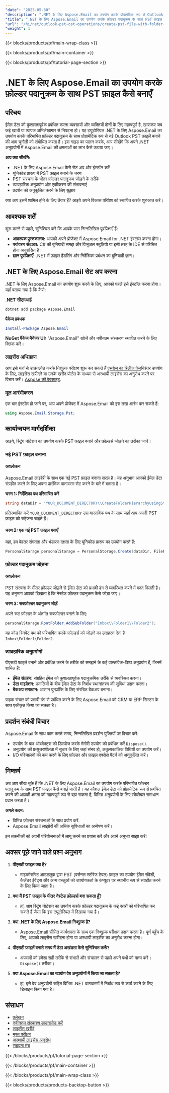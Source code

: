 ```yaml
---
"date": "2025-05-30"
"description": ".NET के लिए Aspose.Email का उपयोग करके प्रोग्रामेटिक रूप से Outlook PST फ़ाइलें बनाना और प्रबंधित करना सीखें। यह मार्गदर्शिका सेटअप, फ़ोल्डर पदानुक्रम निर्माण और सर्वोत्तम अभ्यासों को कवर करती है।"
"title": ".NET के लिए Aspose.Email का उपयोग करके फ़ोल्डर पदानुक्रम के साथ PST फ़ाइल कैसे बनाएँ"
"url": "/hi/net/outlook-pst-ost-operations/create-pst-file-with-folder-hierarchy-using-aspose-email-net/"
"weight": 1
---
```


{{< blocks/products/pf/main-wrap-class >}}

{{< blocks/products/pf/main-container >}}

{{< blocks/products/pf/tutorial-page-section >}}
# .NET के लिए Aspose.Email का उपयोग करके फ़ोल्डर पदानुक्रम के साथ PST फ़ाइल कैसे बनाएँ

## परिचय

ईमेल डेटा को कुशलतापूर्वक प्रबंधित करना व्यवसायों और व्यक्तियों दोनों के लिए महत्वपूर्ण है, खासकर जब कई खातों या व्यापक अभिलेखागार से निपटना हो। यह ट्यूटोरियल .NET के लिए Aspose.Email का उपयोग करके परिभाषित फ़ोल्डर पदानुक्रम के साथ प्रोग्रामेटिक रूप से नई Outlook PST फ़ाइलें बनाने की आम चुनौती को संबोधित करता है। इस गाइड का पालन करके, आप सीखेंगे कि अपने .NET अनुप्रयोगों में Aspose.Email की क्षमताओं का लाभ कैसे उठाया जाए।

**आप क्या सीखेंगे:**
- .NET के लिए Aspose.Email कैसे सेट अप और इंस्टॉल करें
- यूनिकोड प्रारूप में PST फ़ाइल बनाने के चरण
- PST संरचना के भीतर फ़ोल्डर पदानुक्रम जोड़ने के तरीके
- व्यावहारिक अनुप्रयोग और एकीकरण की संभावनाएं
- प्रदर्शन को अनुकूलित करने के लिए सुझाव

क्या आप इसमें शामिल होने के लिए तैयार हैं? आइये अपने विकास परिवेश को स्थापित करके शुरुआत करें।

## आवश्यक शर्तें

शुरू करने से पहले, सुनिश्चित करें कि आपके पास निम्नलिखित पूर्वापेक्षाएँ हैं:

- **आवश्यक पुस्तकालय:** आपको अपने प्रोजेक्ट में Aspose.Email for .NET इंस्टॉल करना होगा।
- **पर्यावरण सेटअप:** C# की बुनियादी समझ और विजुअल स्टूडियो या इसी तरह के IDE से परिचित होना अनुशंसित है।
- **ज्ञान पूर्वापेक्षाएँ:** .NET में फ़ाइल हैंडलिंग और निर्देशिका प्रबंधन का बुनियादी ज्ञान।

## .NET के लिए Aspose.Email सेट अप करना

.NET के लिए Aspose.Email का उपयोग शुरू करने के लिए, आपको पहले इसे इंस्टॉल करना होगा। यहाँ बताया गया है कि कैसे:

**.NET सीएलआई**
```bash
dotnet add package Aspose.Email
```

**पैकेज प्रबंधक**
```powershell
Install-Package Aspose.Email
```

**NuGet पैकेज मैनेजर UI:** "Aspose.Email" खोजें और नवीनतम संस्करण स्थापित करने के लिए क्लिक करें।

### लाइसेंस अधिग्रहण

आप इसे यहां से डाउनलोड करके निशुल्क परीक्षण शुरू कर सकते हैं [एस्पोज का रिलीज़ पेज](https://releases.aspose.com/email/net/)निरंतर उपयोग के लिए, लाइसेंस खरीदने या उनके खरीद पोर्टल के माध्यम से अस्थायी लाइसेंस का अनुरोध करने पर विचार करें। [Aspose की वेबसाइट](https://purchase.aspose.com/buy).

### मूल आरंभीकरण

एक बार इंस्टॉल हो जाने पर, आप अपने प्रोजेक्ट में Aspose.Email को इस तरह आरंभ कर सकते हैं:

```csharp
using Aspose.Email.Storage.Pst;
```

## कार्यान्वयन मार्गदर्शिका

आइये, स्ट्रिंग नोटेशन का उपयोग करके PST फ़ाइल बनाने और फ़ोल्डर्स जोड़ने का तरीका जानें।

### नई PST फ़ाइल बनाना

#### अवलोकन

Aspose.Email लाइब्रेरी के साथ एक नई PST फ़ाइल बनाना सरल है। यह अनुभाग आपको ईमेल डेटा संग्रहीत करने के लिए अपना प्रारंभिक वातावरण सेट करने के बारे में बताता है।

**चरण 1: निर्देशिका पथ परिभाषित करें**

```csharp
string dataDir = "YOUR_DOCUMENT_DIRECTORY\\CreateFolderHierarchyUsingStringNotation.pst";
```

प्रतिस्थापित करें `YOUR_DOCUMENT_DIRECTORY` उस वास्तविक पथ के साथ जहाँ आप अपनी PST फ़ाइल को सहेजना चाहते हैं।

#### चरण 2: एक नई PST फ़ाइल बनाएँ

यहां, हम बेहतर संगतता और भंडारण दक्षता के लिए यूनिकोड प्रारूप का उपयोग करते हैं:

```csharp
PersonalStorage personalStorage = PersonalStorage.Create(dataDir, FileFormatVersion.Unicode);
```

### फ़ोल्डर पदानुक्रम जोड़ना

#### अवलोकन

PST संरचना के भीतर फ़ोल्डर जोड़ने से ईमेल डेटा को प्रभावी ढंग से व्यवस्थित करने में मदद मिलती है। यह अनुभाग आपको दिखाता है कि नेस्टेड फ़ोल्डर पदानुक्रम कैसे जोड़ा जाए।

**चरण 3: सबफ़ोल्डर पदानुक्रम जोड़ें**

अपने रूट फ़ोल्डर के अंतर्गत सबफ़ोल्डर बनाने के लिए:

```csharp
personalStorage.RootFolder.AddSubFolder("Inbox\\Folder1\\Folder2");
```

यह कोड स्निपेट पथ को परिभाषित करके फ़ोल्डर्स को जोड़ने का उदाहरण देता है `Inbox\Folder1\Folder2`.

### व्यावहारिक अनुप्रयोगों

पीएसटी फाइलें बनाने और प्रबंधित करने के तरीके को समझने के कई वास्तविक-विश्व अनुप्रयोग हैं, जिनमें शामिल हैं:
- **ईमेल संग्रहण:** संग्रहित ईमेल को कुशलतापूर्वक पदानुक्रमिक तरीके से व्यवस्थित करना।
- **डेटा माइग्रेशन:** प्रणालियों के बीच ईमेल डेटा के निर्बाध स्थानांतरण की सुविधा प्रदान करना।
- **बैकअप समाधान:** आसान पुनर्प्राप्ति के लिए संरचित बैकअप बनाना।

ग्राहक संचार को प्रभावी ढंग से प्रबंधित करने के लिए Aspose.Email को CRM या ERP सिस्टम के साथ एकीकृत किया जा सकता है।

## प्रदर्शन संबंधी विचार

Aspose.Email के साथ काम करते समय, निम्नलिखित प्रदर्शन युक्तियों पर विचार करें:
- उपयोग के बाद ऑब्जेक्ट्स को डिस्पोज करके मेमोरी उपयोग को प्रबंधित करें `Dispose()`.
- अनुप्रयोग की प्रत्युत्तरशीलता में सुधार के लिए जहां संभव हो, अतुल्यकालिक विधियों का उपयोग करें।
- I/O परिचालनों को कम करने के लिए फ़ोल्डर और फ़ाइल एक्सेस पैटर्न को अनुकूलित करें।

## निष्कर्ष

अब आप सीख चुके हैं कि .NET के लिए Aspose.Email का उपयोग करके परिभाषित फ़ोल्डर पदानुक्रम के साथ PST फ़ाइल कैसे बनाई जाती है। यह कौशल ईमेल डेटा को प्रोग्रामेटिक रूप से प्रबंधित करने की आपकी क्षमता को महत्वपूर्ण रूप से बढ़ा सकता है, विभिन्न अनुप्रयोगों के लिए स्केलेबल समाधान प्रदान करता है।

**अगले कदम:**
- विभिन्न फ़ोल्डर संरचनाओं के साथ प्रयोग करें.
- Aspose.Email लाइब्रेरी की अधिक सुविधाओं का अन्वेषण करें।

इन तकनीकों को अपनी परियोजनाओं में लागू करने का प्रयास करें और अपने अनुभव साझा करें!

## अक्सर पूछे जाने वाले प्रश्न अनुभाग

1. **पीएसटी फ़ाइल क्या है?**
   - माइक्रोसॉफ्ट आउटलुक द्वारा PST (पर्सनल स्टोरेज टेबल) फ़ाइल का उपयोग ईमेल संदेशों, कैलेंडर ईवेंट्स और अन्य वस्तुओं को उपयोगकर्ता के कंप्यूटर पर स्थानीय रूप से संग्रहीत करने के लिए किया जाता है।

2. **क्या मैं PST फ़ाइल के भीतर नेस्टेड फ़ोल्डर्स बना सकता हूँ?**
   - हां, आप स्ट्रिंग नोटेशन का उपयोग करके फ़ोल्डर पदानुक्रम के कई स्तरों को परिभाषित कर सकते हैं जैसा कि इस ट्यूटोरियल में दिखाया गया है।

3. **क्या .NET के लिए Aspose.Email निःशुल्क है?**
   - Aspose.Email सीमित कार्यक्षमता के साथ एक निःशुल्क परीक्षण प्रदान करता है। पूर्ण पहुँच के लिए, आपको लाइसेंस खरीदना होगा या अस्थायी लाइसेंस का अनुरोध करना होगा।

4. **पीएसटी फ़ाइलें बनाते समय मैं डेटा अखंडता कैसे सुनिश्चित करूँ?**
   - अपवादों को हमेशा सही तरीके से संभालें और संचालन से पहले अपने पथों को मान्य करें। `Dispose()` तरीका।

5. **क्या Aspose.Email का उपयोग वेब अनुप्रयोगों में किया जा सकता है?**
   - हां, इसे वेब अनुप्रयोगों सहित विभिन्न .NET वातावरणों में निर्बाध रूप से कार्य करने के लिए डिज़ाइन किया गया है।

## संसाधन
- [प्रलेखन](https://reference.aspose.com/email/net/)
- [नवीनतम संस्करण डाउनलोड करें](https://releases.aspose.com/email/net/)
- [लाइसेंस खरीदें](https://purchase.aspose.com/buy)
- [मुफ्त परीक्षण](https://releases.aspose.com/email/net/)
- [अस्थायी लाइसेंस अनुरोध](https://purchase.aspose.com/temporary-license/)
- [सहयता मंच](https://forum.aspose.com/c/email/10)

{{< /blocks/products/pf/tutorial-page-section >}}

{{< /blocks/products/pf/main-container >}}

{{< /blocks/products/pf/main-wrap-class >}}

{{< blocks/products/products-backtop-button >}}